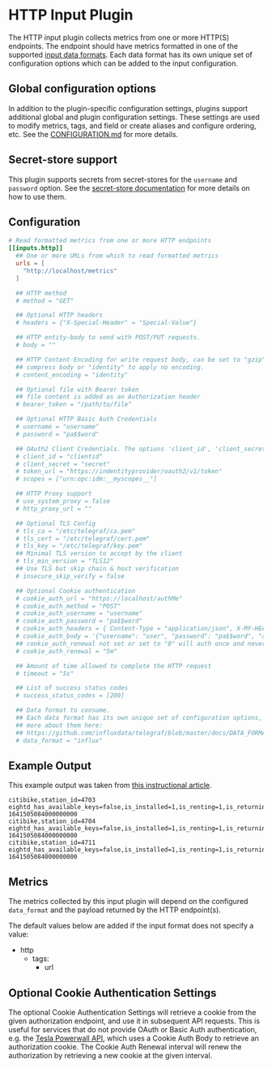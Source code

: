 # HTTP Input Plugin

The HTTP input plugin collects metrics from one or more HTTP(S) endpoints.  The
endpoint should have metrics formatted in one of the supported [input data
formats](../../../docs/DATA_FORMATS_INPUT.md).  Each data format has its own
unique set of configuration options which can be added to the input
configuration.

## Global configuration options <!-- @/docs/includes/plugin_config.md -->

In addition to the plugin-specific configuration settings, plugins support
additional global and plugin configuration settings. These settings are used to
modify metrics, tags, and field or create aliases and configure ordering, etc.
See the [CONFIGURATION.md][CONFIGURATION.md] for more details.

[CONFIGURATION.md]: ../../../docs/CONFIGURATION.md#plugins

## Secret-store support

This plugin supports secrets from secret-stores for the `username` and
`password` option.
See the [secret-store documentation][SECRETSTORE] for more details on how
to use them.

[SECRETSTORE]: ../../../docs/CONFIGURATION.md#secret-store-secrets

## Configuration

```toml @sample.conf
# Read formatted metrics from one or more HTTP endpoints
[[inputs.http]]
  ## One or more URLs from which to read formatted metrics
  urls = [
    "http://localhost/metrics"
  ]

  ## HTTP method
  # method = "GET"

  ## Optional HTTP headers
  # headers = {"X-Special-Header" = "Special-Value"}

  ## HTTP entity-body to send with POST/PUT requests.
  # body = ""

  ## HTTP Content-Encoding for write request body, can be set to "gzip" to
  ## compress body or "identity" to apply no encoding.
  # content_encoding = "identity"

  ## Optional file with Bearer token
  ## file content is added as an Authorization header
  # bearer_token = "/path/to/file"

  ## Optional HTTP Basic Auth Credentials
  # username = "username"
  # password = "pa$$word"

  ## OAuth2 Client Credentials. The options 'client_id', 'client_secret', and 'token_url' are required to use OAuth2.
  # client_id = "clientid"
  # client_secret = "secret"
  # token_url = "https://indentityprovider/oauth2/v1/token"
  # scopes = ["urn:opc:idm:__myscopes__"]

  ## HTTP Proxy support
  # use_system_proxy = false
  # http_proxy_url = ""

  ## Optional TLS Config
  # tls_ca = "/etc/telegraf/ca.pem"
  # tls_cert = "/etc/telegraf/cert.pem"
  # tls_key = "/etc/telegraf/key.pem"
  ## Minimal TLS version to accept by the client
  # tls_min_version = "TLS12"
  ## Use TLS but skip chain & host verification
  # insecure_skip_verify = false

  ## Optional Cookie authentication
  # cookie_auth_url = "https://localhost/authMe"
  # cookie_auth_method = "POST"
  # cookie_auth_username = "username"
  # cookie_auth_password = "pa$$word"
  # cookie_auth_headers = { Content-Type = "application/json", X-MY-HEADER = "hello" }
  # cookie_auth_body = '{"username": "user", "password": "pa$$word", "authenticate": "me"}'
  ## cookie_auth_renewal not set or set to "0" will auth once and never renew the cookie
  # cookie_auth_renewal = "5m"

  ## Amount of time allowed to complete the HTTP request
  # timeout = "5s"

  ## List of success status codes
  # success_status_codes = [200]

  ## Data format to consume.
  ## Each data format has its own unique set of configuration options, read
  ## more about them here:
  ## https://github.com/influxdata/telegraf/blob/master/docs/DATA_FORMATS_INPUT.md
  # data_format = "influx"

```

## Example Output

This example output was taken from [this instructional article][1].

[1]: https://docs.influxdata.com/telegraf/v1.21/guides/using_http/

```text
citibike,station_id=4703 eightd_has_available_keys=false,is_installed=1,is_renting=1,is_returning=1,legacy_id="4703",num_bikes_available=6,num_bikes_disabled=2,num_docks_available=26,num_docks_disabled=0,num_ebikes_available=0,station_status="active" 1641505084000000000
citibike,station_id=4704 eightd_has_available_keys=false,is_installed=1,is_renting=1,is_returning=1,legacy_id="4704",num_bikes_available=10,num_bikes_disabled=2,num_docks_available=36,num_docks_disabled=0,num_ebikes_available=0,station_status="active" 1641505084000000000
citibike,station_id=4711 eightd_has_available_keys=false,is_installed=1,is_renting=1,is_returning=1,legacy_id="4711",num_bikes_available=9,num_bikes_disabled=0,num_docks_available=36,num_docks_disabled=0,num_ebikes_available=1,station_status="active" 1641505084000000000
```

## Metrics

The metrics collected by this input plugin will depend on the configured
`data_format` and the payload returned by the HTTP endpoint(s).

The default values below are added if the input format does not specify a value:

- http
  - tags:
    - url

## Optional Cookie Authentication Settings

The optional Cookie Authentication Settings will retrieve a cookie from the
given authorization endpoint, and use it in subsequent API requests.  This is
useful for services that do not provide OAuth or Basic Auth authentication,
e.g. the [Tesla Powerwall API][tesla], which uses a Cookie Auth Body to retrieve
an authorization cookie.  The Cookie Auth Renewal interval will renew the
authorization by retrieving a new cookie at the given interval.

[tesla]: https://www.tesla.com/support/energy/powerwall/own/monitoring-from-home-network

